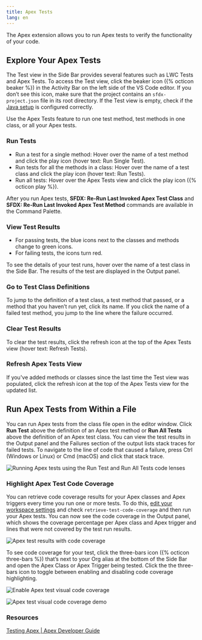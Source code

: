 ```yaml
---
title: Apex Tests
lang: en
---
```


The Apex extension allows you to run Apex tests to verify the functionality of your code.

## Explore Your Apex Tests

The Test view in the Side Bar provides several features such as LWC Tests and Apex Tests. To access the Test view, click the beaker icon ({% octicon beaker %}) in the Activity Bar on the left side of the VS Code editor. If you don’t see this icon, make sure that the project contains an `sfdx-project.json` file in its root directory. If the Test view is empty, check if the [Java setup](./en/vscode-desktop/java-setup) is configured correctly.

Use the Apex Tests feature to run one test method, test methods in one class, or all your Apex tests.

### Run Tests

- Run a test for a single method: Hover over the name of a test method and click the play icon (hover text: Run Single Test).
- Run tests for all the methods in a class: Hover over the name of a test class and click the play icon (hover text: Run Tests).
- Run all tests: Hover over the Apex Tests view and click the play icon ({% octicon play %}).

After you run Apex tests, **SFDX: Re-Run Last Invoked Apex Test Class** and **SFDX: Re-Run Last Invoked Apex Test Method** commands are available in the Command Palette.

### View Test Results

- For passing tests, the blue icons next to the classes and methods change to green icons.
- For failing tests, the icons turn red.

To see the details of your test runs, hover over the name of a test class in the Side Bar.
The results of the test are displayed in the Output panel. 


### Go to Test Class Definitions

To jump to the definition of a test class, a test method that passed, or a method that you haven’t run yet, click its name. If you click the name of a failed test method, you jump to the line where the failure occurred.

### Clear Test Results

To clear the test results, click the refresh icon at the top of the Apex Tests view (hover text: Refresh Tests).

### Refresh Apex Tests View

If you've added methods or classes since the last time the Test view was populated, click the refresh icon at the top of the Apex Tests view for the updated list.

## Run Apex Tests from Within a File

You can run Apex tests from the class file open in the editor window. Click **Run Test** above the definition of an Apex test method or **Run All Tests** above the definition of an Apex test class. You can view the test results in the Output panel and the Failures section of the output lists stack traces for failed tests. To navigate to the line of code that caused a failure, press Ctrl (Windows or Linux) or Cmd (macOS) and click that stack trace.

![Running Apex tests using the Run Test and Run All Tests code lenses](./images/apex_test_run.gif)

### Highlight Apex Test Code Coverage

You can retrieve code coverage results for your Apex classes and Apex triggers every time you run one or more tests. To do this, [edit your workspace settings](https://code.visualstudio.com/docs/getstarted/settings) and check `retrieve-test-code-coverage` and then run your Apex tests. You can now see the code coverage in the Output panel, which shows the coverage percentage per Apex class and Apex trigger and lines that were not covered by the test run results.

![Apex test results with code coverage](./images/code_coverage_output.png)

To see code coverage for your test, click the three-bars icon ({% octicon three-bars %}) that’s next to your Org alias at the bottom of the Side Bar and open the Apex Class or Apex Trigger being tested. Click the the three-bars icon to toggle between enabling and disabling code coverage highlighting.

![Enable Apex test visual code coverage](./images/code_coverage_footer.png)

![Apex test visual code coverage demo](./images/code_coverage_demo.gif)

### Resources
[Testing Apex | Apex Developer Guide](https://developer.salesforce.com/docs/atlas.en-us.apexcode.meta/apexcode/apex_testing.htm)
